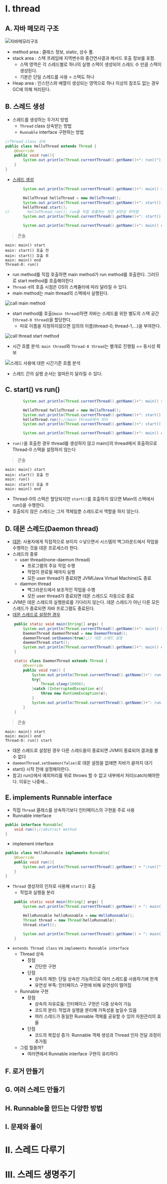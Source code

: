 # I. thread
## A. 자바 메모리 구조
![자바메모리구조](../img/advanced/01multi-threadAndConcurrency/thread/java_memory_structure.png)
- method area : 클래스 정보, static, 상수 풀.
- stack area : 스택 프레임에 지역변수와 중간연사결과 메서드 호출 정보를 포함. 
  - 스택 영역은 각 스레드별로 하나의 실행 스택이 생성되어 스레드 수 만큼 스택이 생성된다. 
  - 기본은 단일 스레드를 사용 = 스택도 하나
- Heap area : 인스턴스와 배열이 생성되는 영역으로 하나 이상의 참조도 없는 경우 GC에 의해 처리된다. 
## B. 스레드 생성
- 스레드를 생성하는 두가지 방법
  - `Thread` class 상속받는 방법
  - `Runnable` interface 구현하는 방법
```java
//Thread class 상속
public class HelloThread extends Thread {
    @Override
    public void run(){
        System.out.println(Thread.currentThread().getName()+": run()");
    }
}
```
- [스레드 생성](../../src/step06_advanced1_multiThread_and_concurrency/chapter01_processAndThread/thread/start/HelloThreadMain.java)
```java
        System.out.println(Thread.currentThread().getName()+": main() start");

        HelloThread helloThread = new HelloThread();
        System.out.println(Thread.currentThread().getName()+": start() 호출 전");
        helloThread.start();
//        helloThread.run(); run을 직접 호출하는 것은 보안상 취약점
        System.out.println(Thread.currentThread().getName()+": start() 호출 후");

        System.out.println(Thread.currentThread().getName()+": main() end");
```
> 콘솔
```
main: main() start
main: start() 호출 전
main: start() 호출 후
main: main() end
Thread-0: run()
```
- run method를 직접 호출하면 main method가 run method를 호출한다. 그러므로 start method를 호출해야한다
- `Thread-0`의 호출 시점은 OS의 스케쥴러에 따라 달라질 수 있다. 
- main method는 main thread의 스택에서 실행된다.

![call main method](../img/advanced/01multi-threadAndConcurrency/thread/callMainMethod.png)
- start method를 호출(`main thread`)하면 자바는 스레드를 위한 별도의 스택 공간(`thread-0 thread`)을 할당한다. 
    - 따로 이름을 지정하지않으면 임의의 이름(thread-0, thread-1,...)을 부여한다.

![call thread start method](../img/advanced/01multi-threadAndConcurrency/thread/callThreadStartMethod.png)
- 시간 흐름 분석: `main thread`와 `Thread-0 thread`는 별개로 진행됨 == 동시성 확보

![스레드 사용에 대한 시간기준 흐름 분석](../img/advanced/01multi-threadAndConcurrency/thread/usingThread.png)
- 스레드 간의 실행 순서는 얼마든지 달라질 수 있다. 

## C. start() vs run()
```java
        System.out.println(Thread.currentThread().getName()+": main() start");

        HelloThread helloThread = new HelloThread();
        System.out.println(Thread.currentThread().getName()+": start() 호출 전");
        helloThread.run();//main thread에서 처리
        System.out.println(Thread.currentThread().getName()+": start() 호출 후");

        System.out.println(Thread.currentThread().getName()+": main() end");

```
- `run()`을 호출한 경우 thread를 생성하지 않고 main()의 thread에서 호출하므로 Thread-0 스택을 설정하지 않는다
> 콘솔
```
main: main() start
main: start() 호출 전
main: run()
main: start() 호출 후
main: main() end
```
- Thread-0의 스택은 할당되지만 `start()`를 호출하지 않으면 Main의 스택에서 run()을 수행한다.
- 호출되지 않은 스레드는 그저 객체일뿐 스레드로서 역할을 하지 않는다. 

## D. 데몬 스레드(Daemon thread)
- [데몬](https://en.wikipedia.org/wiki/Daemon_(computing)): 사용자에게 직접적으로 보이지 ㅇ낳으면서 시스템의 백그라운드에서 작업을 수행하는 것을 데몬 프로세스라 한다. 
- 스레드의 종류
  - user thread(none-daemon thread)
    - 프로그램의 주요 작업 수행
    - 작업이 완료될 때까지 실행
    - 모든 user thread가 종료되면 JVM(Java Virtual Machine)도 종료
  - daemon thread
    - 백그라운드에서 보조적인 작업을 수행
    - 모든 user thread가 종료되면 데몬 스레드도 자동으로 종료
- JVM은 데몬 스레드의 실행완료를 기다리지 않는다. 데몬 스레드가 아닌 다른 모든 스레드가 종료되면 자바 프로그램도 종료된다. 
- [데몬 스레드로 설정한 경우](../../src/step06_advanced1_multiThread_and_concurrency/chapter01_processAndThread/thread/start/DaemonThreadMain.java)
```java
    public static void main(String[] args) {
        System.out.println(Thread.currentThread().getName()+": main() start");
        DaemonThread daemonThread = new DaemonThread();
        daemonThread.setDaemon(true);// 데몬 스레드 설정
        daemonThread.start();
        System.out.println(Thread.currentThread().getName()+": main() end");
    }

    static class DaemonThread extends Thread {
        @Override
        public void run() {
            System.out.println(Thread.currentThread().getName()+": run() start");
            try{
                Thread.sleep(10000);
            }catch (InterruptedException e){
                throw new RuntimeException(e);
            }
            System.out.println(Thread.currentThread().getName()+": run() end");
        }
    }
```
> 콘솔
```
main: main() start
main: main() end
Thread-0: run() start
```
- 데몬 스레드로 설정된 경우 다른 스레드들이 종료되면 JVM이 종료되어 결과를 볼수 없다
- `daemonThread.setDaemon(false)`로 데몬 설정을 없애면 자바가 끝까지 대기
- start() 시작 전에 설정해야한다. 
- 참고) run()에서 예외처리를 위로 throws 할 수 없고 내부에서 처리(catch)해야한다. 이유는 나중에...

## E. implements Runnable interface
- 직접 `Thread` 클래스를 상속하기보다 인터페이스의 구현을 주로 사용
- Runnable interface
```java
public interface Runnable{
    void run();//abstract method
}
```
- implement interface
```java
public class HelloRunnable implements Runnable{
    @Override
    public void run(){
        System.out.println(Thread.currentThread().getName() + ":run()");
    }
}
```
- `Thread` 생성자의 인자로 사용해 `start()` 호출
  - 작업과 실행을 분리
```java
    public static void main(String[] args) {
        System.out.println(Thread.currentThread().getName() + ": main() start");

        HelloRunnable helloRunnable = new HelloRunnable();
        Thread thread = new Thread(helloRunnable);
        thread.start();

        System.out.println(Thread.currentThread().getName() + ": main() end");
    }
```
- `extends Thread class` vs `implements Runnable interface` 
  - Thread 상속
    - 장점
      - 간단한 구현
    - 단점
      - 상속의 제한: 단일 상속만 가능하므로 여러 스레드를 사용하기에 한계
      - 유연성 부족: 인터페이스 구현에 비해 유연성이 떨어짐
  - Runnable 구현
    - 장점
      - 상속의 자유로움: 인터페이스 구현은 다중 상속이 가능
      - 코드의 분리: 작업과 실행을 분리해 가독성을 높일수 있음
      - 여러 스레드가 동일한 Runnable 객체를 공유할 수 있어 자원관리의 효율
    - 단점
      - 코드의 복잡성 증가: Runnable 객체 생성과 Thread 인자 전달 과정이 추가됨
  - 그럼 뭘쓸까? 
    - 여러면에서 Runnable interface 구현이 유리하다
## F. 로거 만들기
## G. 여러 스레드 만들기
## H. Runnable을 만드는 다양한 방법
## I. 문제와 풀이

# II. 스레드 다루기


# III. 스레드 생명주기
